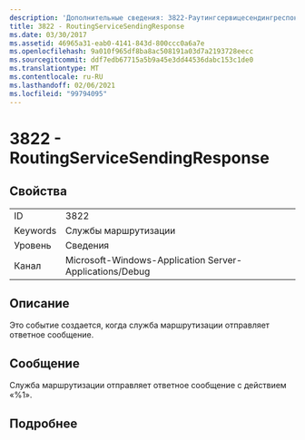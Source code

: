 ```yaml
---
description: 'Дополнительные сведения: 3822-Раутингсервицесендингреспонсе'
title: 3822 - RoutingServiceSendingResponse
ms.date: 03/30/2017
ms.assetid: 46965a31-eab0-4141-843d-800ccc0a6a7e
ms.openlocfilehash: 9a010f965df8ba8ac508191a03d7a2193728eecc
ms.sourcegitcommit: ddf7edb67715a5b9a45e3dd44536dabc153c1de0
ms.translationtype: MT
ms.contentlocale: ru-RU
ms.lasthandoff: 02/06/2021
ms.locfileid: "99794095"
---
```

# <a name="3822---routingservicesendingresponse"></a>3822 - RoutingServiceSendingResponse

## <a name="properties"></a>Свойства  
  
|||  
|-|-|  
|ID|3822|  
|Keywords|Службы маршрутизации|  
|Уровень|Сведения|  
|Канал|Microsoft-Windows-Application Server-Applications/Debug|  
  
## <a name="description"></a>Описание  

 Это событие создается, когда служба маршрутизации отправляет ответное сообщение.  
  
## <a name="message"></a>Сообщение  

 Служба маршрутизации отправляет ответное сообщение с действием «%1».  
  
## <a name="details"></a>Подробнее
